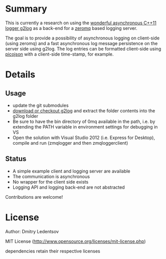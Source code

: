 Summary
=======

This is currently a research on using the [wonderful asynchronous C++11 logger g2log](http://www.codeproject.com/Articles/288827/g2log-An-efficient-asynchronous-logger-using-Cplus) as a back-end
for a [zeromq](http://www.zeromq.org/) based logging server.

The goal is to provide a possibility of asynchronous logging on client-side (using zeromq) and a fast asynchronous log message persistence on the server side using g2log.
The log entries can be formatted client-side using [picojson](https://github.com/kazuho/picojson) with a client-side time-stamp, for example.

Details
=======

Usage
-----

 * update the git submodules
 * [download or checkout g2log](https://bitbucket.org/KjellKod/g2log/overview) and extract the folder contents into the g2log folder
 * Be sure to have the bin directory of 0mq available in the path, i.e. by extending the PATH variable in environment settings for debugging in VS
 * Open the solution with Visual Studio 2012 (i.e. Express for Desktop), compile and run (zmqlogger and then zmqloggerclient)

Status
------

 * A simple example client and logging server are available
 * The communication is asynchronous
 * No wrapper for the client side exists
 * Logging API and logging back-end are not abstracted

Contributions are welcome!

License
=======

Author: Dmitry Ledentsov

MIT License (http://www.opensource.org/licenses/mit-license.php)

dependencies retain their respective licenses
